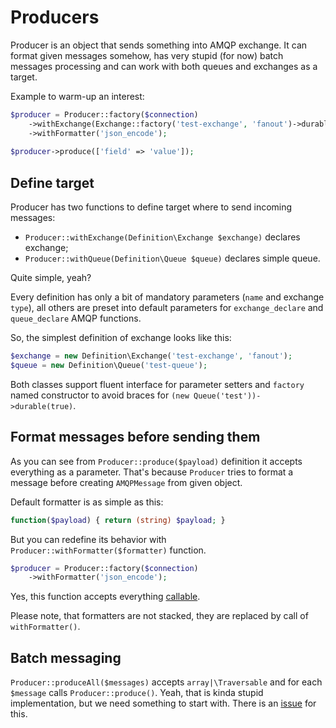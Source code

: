 # Producers #

Producer is an object that sends something into AMQP exchange. It can format given messages somehow, has very stupid (for now) batch messages processing and can work with both queues and exchanges as a target.

Example to warm-up an interest:

```php
$producer = Producer::factory($connection)
    ->withExchange(Exchange::factory('test-exchange', 'fanout')->durable(true))
    ->withFormatter('json_encode');
    
$producer->produce(['field' => 'value']);
```
 
## Define target ##
 
Producer has two functions to define target where to send incoming messages:
 
* `Producer::withExchange(Definition\Exchange $exchange)` declares exchange;
* `Producer::withQueue(Definition\Queue $queue)` declares simple queue.

Quite simple, yeah?

Every definition has only a bit of mandatory parameters (`name` and exchange `type`), all others are preset into default parameters for `exchange_declare` and `queue_declare` AMQP functions.

So, the simplest definition of exchange looks like this:

```php
$exchange = new Definition\Exchange('test-exchange', 'fanout');
$queue = new Definition\Queue('test-queue');
```

Both classes support fluent interface for parameter setters and `factory` named constructor to avoid braces for `(new Queue('test'))->durable(true)`.

## Format messages before sending them ##

As you can see from `Producer::produce($payload)` definition it accepts everything as a parameter. That's because `Producer` tries to format a message before creating `AMQPMessage` from given object.
 
Default formatter is as simple as this:

```php
function($payload) { return (string) $payload; }
```

But you can redefine its behavior with `Producer::withFormatter($formatter)` function.

```php
$producer = Producer::factory($connection)
    ->withFormatter('json_encode');
```

Yes, this function accepts everything [callable](http://php.net/manual/en/language.types.callable.php).

Please note, that formatters are not stacked, they are replaced by call of `withFormatter()`.

## Batch messaging ##

`Producer::produceAll($messages)` accepts `array|\Traversable` and for each `$message` calls `Producer::produce()`. Yeah, that is kinda stupid implementation, but we need something to start with. There is an [issue](https://github.com/enl/amqp-workers/issues/1) for this.
